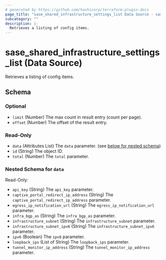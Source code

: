 ```yaml
---
# generated by https://github.com/hashicorp/terraform-plugin-docs
page_title: "sase_shared_infrastructure_settings_list Data Source - sase"
subcategory: ""
description: |-
  Retrieves a listing of config items.
---
```


# sase_shared_infrastructure_settings_list (Data Source)

Retrieves a listing of config items.



<!-- schema generated by tfplugindocs -->
## Schema

### Optional

- `limit` (Number) The max count in result entry (count per page).
- `offset` (Number) The offset of the result entry.

### Read-Only

- `data` (Attributes List) The `data` parameter. (see [below for nested schema](#nestedatt--data))
- `id` (String) The object ID.
- `total` (Number) The `total` parameter.

<a id="nestedatt--data"></a>
### Nested Schema for `data`

Read-Only:

- `api_key` (String) The `api_key` parameter.
- `captive_portal_redirect_ip_address` (String) The `captive_portal_redirect_ip_address` parameter.
- `egress_ip_notification_url` (String) The `egress_ip_notification_url` parameter.
- `infra_bgp_as` (String) The `infra_bgp_as` parameter.
- `infrastructure_subnet` (String) The `infrastructure_subnet` parameter.
- `infrastructure_subnet_ipv6` (String) The `infrastructure_subnet_ipv6` parameter.
- `ipv6` (Boolean) The `ipv6` parameter.
- `loopback_ips` (List of String) The `loopback_ips` parameter.
- `tunnel_monitor_ip_address` (String) The `tunnel_monitor_ip_address` parameter.


